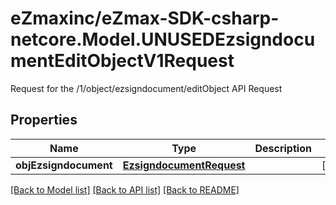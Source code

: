 # eZmaxinc/eZmax-SDK-csharp-netcore.Model.UNUSEDEzsigndocumentEditObjectV1Request
Request for the /1/object/ezsigndocument/editObject API Request
## Properties

Name | Type | Description | Notes
------------ | ------------- | ------------- | -------------
**objEzsigndocument** | [**EzsigndocumentRequest**](EzsigndocumentRequest.md) |  | [optional] 

[[Back to Model list]](../README.md#documentation-for-models) [[Back to API list]](../README.md#documentation-for-api-endpoints) [[Back to README]](../README.md)

